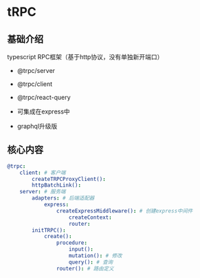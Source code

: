 # tRPC


## 基础介绍

typescript RPC框架（基于http协议，没有单独新开端口）
- @trpc/server 
- @trpc/client 
- @trpc/react-query

- 可集成在express中
- graphql升级版


## 核心内容
```yaml
@trpc:
    client: # 客户端
        createTRPCProxyClient():
        httpBatchLink():
    server: # 服务端
        adapters: # 后端适配器
            express:
                createExpressMiddleware(): # 创建express中间件
                    createContext:
                    router:
        initTRPC():
            create():
                procedure:
                    input():
                    mutation(): # 修改
                    query(): # 查询
                router(): # 路由定义
```